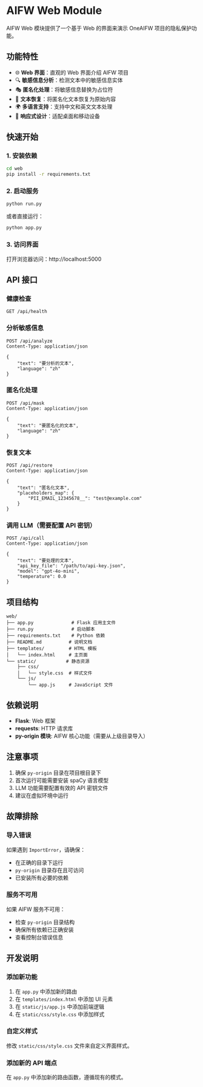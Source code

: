 # AIFW Web Module

AIFW Web 模块提供了一个基于 Web 的界面来演示 OneAIFW 项目的隐私保护功能。

## 功能特性

- 🌐 **Web 界面**：直观的 Web 界面介绍 AIFW 项目
- 🔍 **敏感信息分析**：检测文本中的敏感信息实体
- 🎭 **匿名化处理**：将敏感信息替换为占位符
- 🔄 **文本恢复**：将匿名化文本恢复为原始内容
- 🌍 **多语言支持**：支持中文和英文文本处理
- 📱 **响应式设计**：适配桌面和移动设备

## 快速开始

### 1. 安装依赖

```bash
cd web
pip install -r requirements.txt
```

### 2. 启动服务

```bash
python run.py
```

或者直接运行：

```bash
python app.py
```

### 3. 访问界面

打开浏览器访问：http://localhost:5000

## API 接口

### 健康检查
```
GET /api/health
```

### 分析敏感信息
```
POST /api/analyze
Content-Type: application/json

{
    "text": "要分析的文本",
    "language": "zh"
}
```

### 匿名化处理
```
POST /api/mask
Content-Type: application/json

{
    "text": "要匿名化的文本",
    "language": "zh"
}
```

### 恢复文本
```
POST /api/restore
Content-Type: application/json

{
    "text": "匿名化文本",
    "placeholders_map": {
        "PII_EMAIL_12345678__": "test@example.com"
    }
}
```

### 调用 LLM（需要配置 API 密钥）
```
POST /api/call
Content-Type: application/json

{
    "text": "要处理的文本",
    "api_key_file": "/path/to/api-key.json",
    "model": "gpt-4o-mini",
    "temperature": 0.0
}
```

## 项目结构

```
web/
├── app.py              # Flask 应用主文件
├── run.py              # 启动脚本
├── requirements.txt    # Python 依赖
├── README.md          # 说明文档
├── templates/         # HTML 模板
│   └── index.html     # 主页面
└── static/           # 静态资源
    ├── css/
    │   └── style.css  # 样式文件
    └── js/
        └── app.js     # JavaScript 文件
```

## 依赖说明

- **Flask**: Web 框架
- **requests**: HTTP 请求库
- **py-origin 模块**: AIFW 核心功能（需要从上级目录导入）

## 注意事项

1. 确保 `py-origin` 目录在项目根目录下
2. 首次运行可能需要安装 spaCy 语言模型
3. LLM 功能需要配置有效的 API 密钥文件
4. 建议在虚拟环境中运行

## 故障排除

### 导入错误
如果遇到 `ImportError`，请确保：
- 在正确的目录下运行
- `py-origin` 目录存在且可访问
- 已安装所有必要的依赖

### 服务不可用
如果 AIFW 服务不可用：
- 检查 `py-origin` 目录结构
- 确保所有依赖已正确安装
- 查看控制台错误信息

## 开发说明

### 添加新功能
1. 在 `app.py` 中添加新的路由
2. 在 `templates/index.html` 中添加 UI 元素
3. 在 `static/js/app.js` 中添加前端逻辑
4. 在 `static/css/style.css` 中添加样式

### 自定义样式
修改 `static/css/style.css` 文件来自定义界面样式。

### 添加新的 API 端点
在 `app.py` 中添加新的路由函数，遵循现有的模式。
